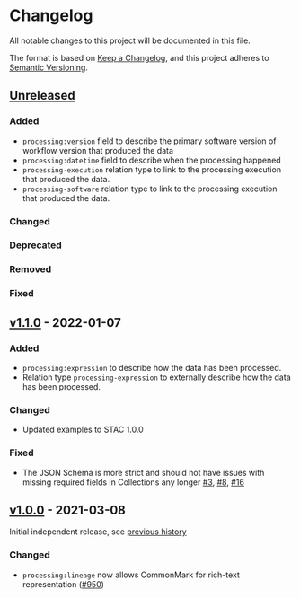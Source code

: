 # Changelog
All notable changes to this project will be documented in this file.

The format is based on [Keep a Changelog](https://keepachangelog.com/en/1.0.0/),
and this project adheres to [Semantic Versioning](https://semver.org/spec/v2.0.0.html).

## [Unreleased]

### Added

- `processing:version` field to describe the primary software version of workflow version that produced the data
- `processing:datetime` field to describe when the processing happened
- `processing-execution` relation type to link to the processing execution that produced the data.
- `processing-software` relation type to link to the processing execution that produced the data.

### Changed

### Deprecated

### Removed

### Fixed

## [v1.1.0] - 2022-01-07

### Added

- `processing:expression` to describe how the data has been processed.
- Relation type `processing-expression` to externally describe how the data has been processed.

### Changed

- Updated examples to STAC 1.0.0

### Fixed

- The JSON Schema is more strict and should not have issues with missing required fields in Collections any longer [#3](https://github.com/stac-extensions/processing/issues/3), [#8](https://github.com/stac-extensions/processing/issues/8), [#16](https://github.com/stac-extensions/processing/issues/16)

## [v1.0.0] - 2021-03-08

Initial independent release, see [previous history](https://github.com/radiantearth/stac-spec/commits/4a841605ad83a16f45fcb88ed90117d6c77a7f04/extensions/processing)

### Changed

- `processing:lineage` now allows CommonMark for rich-text representation ([#950](https://github.com/radiantearth/stac-spec/issues/950))

[Unreleased]: <https://github.com/stac-extensions/processing/compare/v1.1.0...HEAD>
[v1.1.0]: <https://github.com/stac-extensions/processing/compare/v1.1.0...v1.0.0>
[v1.0.0]: <https://github.com/stac-extensions/processing/tree/v1.0.0>

